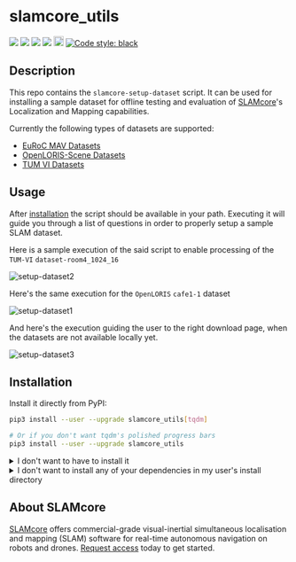 # slamcore_utils

<a href="https://github.com/slamcore/slamcore_utils/actions" alt="CI">
<img src="https://github.com/slamcore/slamcore_utils/actions/workflows/ci.yml/badge.svg" /></a>

<a href="https://github.com/slamcore/slamcore_utils/blob/master/LICENSE.md" alt="LICENSE">
<img src="https://img.shields.io/github/license/slamcore/slamcore_utils.svg" /></a>
<a href="https://pypi.org/project/slamcore_utils/" alt="pypi">
<img src="https://img.shields.io/pypi/pyversions/slamcore_utils.svg" /></a>
<a href="https://github.com/slamcore/slamcore_utils/actions" alt="lint">
<img src="https://img.shields.io/badge/checks-mypy%2C%20pyright-brightgreen" /></a>
<a href="https://badge.fury.io/py/slamcore_utils">
<img src="https://badge.fury.io/py/slamcore_utils.svg" alt="PyPI version" height="18"></a>
<!-- <a href="https://pepy.tech/project/slamcore_utils"> -->
<!-- <img alt="Downloads" src="https://pepy.tech/badge/slamcore_utils"></a> -->
<a href="https://github.com/psf/black">
<img alt="Code style: black" src="https://img.shields.io/badge/code%20style-black-000000.svg"></a>

## Description

<!-- Change this when we add more scripts -->

This repo contains the `slamcore-setup-dataset` script. It can be used for
installing a sample dataset for offline testing and evaluation of [SLAMcore][slamcore]'s
Localization and Mapping capabilities.

Currently the following types of datasets are supported:

- [EuRoC MAV Datasets](https://projects.asl.ethz.ch/datasets/doku.php?id=kmavvisualinertialdatasets)
- [OpenLORIS-Scene Datasets](https://lifelong-robotic-vision.github.io/dataset/scene)
- [TUM VI Datasets](https://vision.in.tum.de/data/datasets/visual-inertial-dataset)

## Usage

After [installation](#installation) the script should be available in your path.
Executing it will guide you through a list of questions in order to properly
setup a sample SLAM dataset.

Here is a sample execution of the said script to enable processing of the `TUM-VI`
`dataset-room4_1024_16`

![setup-dataset2](https://github.com/slamcore/slamcore_utils/raw/master/share/images/slamcore-setup-dataset2.gif)

Here's the same execution for the `OpenLORIS` `cafe1-1` dataset

![setup-dataset1](https://github.com/slamcore/slamcore_utils/raw/master/share/images/slamcore-setup-dataset1.gif)

And here's the execution guiding the user to the right download page, when
the datasets are not available locally yet.

![setup-dataset3](https://github.com/slamcore/slamcore_utils/raw/master/share/images/slamcore-setup-dataset3.gif)

## Installation

Install it directly from PyPI:

```sh
pip3 install --user --upgrade slamcore_utils[tqdm]

# Or if you don't want tqdm's polished progress bars
pip3 install --user --upgrade slamcore_utils
```

<details>
  <summary>I don't want to have to install it</summary>

Make sure the project dependencies are installed:

`pip3 install -r requirements.txt`

Then adjust your `PYTHONPATH` variable and run accordingly:

```sh
git clone https://github.com/slamcore/slamcore_utils
cd slamcore_utils
export PYTHONPATH=$PYTHONPATH:$PWD
./slamcore_utils/scripts/setup_dataset.py
```

</details>

<details>
  <summary>I don't want to install any of your dependencies in my user's install directory</summary>

Consider using either [pipx](https://github.com/pypa/pipx) or
[poetry](https://github.com/python-poetry/poetry) to install this package and
its dependencies isolated in a virtual environment:

```sh
git clone https://github.com/slamcore/slamcore_utils
poetry install
poetry shell

# the executables should now be available in your $PATH
setup-dataset
```

</details>

## About SLAMcore

[SLAMcore][slamcore] offers commercial-grade visual-inertial
simultaneous localisation and mapping (SLAM) software for real-time autonomous
navigation on robots and drones. [Request
access](https://www.slamcore.com/sdk-access) today to get started.


[slamcore]: https://www.slamcore.com/
